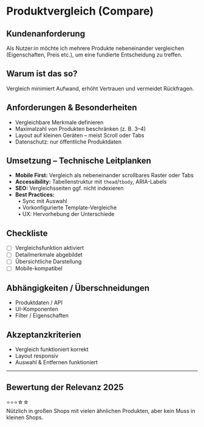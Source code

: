 # Produktvergleich (Compare)

## Kundenanforderung  
Als Nutzer:in möchte ich mehrere Produkte nebeneinander vergleichen (Eigenschaften, Preis etc.), um eine fundierte Entscheidung zu treffen.

## Warum ist das so?  
Vergleich minimiert Aufwand, erhöht Vertrauen und vermeidet Rückfragen.

## Anforderungen & Besonderheiten  
- Vergleichbare Merkmale definieren  
- Maximalzahl von Produkten beschränken (z. B. 3–4)  
- Layout auf kleinen Geräten – meist Scroll oder Tabs  
- Datenschutz: nur öffentliche Produktdaten  

## Umsetzung – Technische Leitplanken  
- **Mobile First:** Vergleich als nebeneinander scrollbares Raster oder Tabs  
- **Accessibility:** Tabellenstruktur mit `thead`/`tbody`, ARIA-Labels  
- **SEO:** Vergleichsseiten ggf. nicht indexieren  
- **Best Practices:**  
 • Sync mit Auswahl  
 • Vorkonfigurierte Template-Vergleiche  
 • UX: Hervorhebung der Unterschiede  

## Checkliste  
- [ ] Vergleichsfunktion aktiviert  
- [ ] Detailmerkmale abgebildet  
- [ ] Übersichtliche Darstellung  
- [ ] Mobile-kompatibel  

## Abhängigkeiten / Überschneidungen  
- Produktdaten / API  
- UI-Komponenten  
- Filter / Eigenschaften  

## Akzeptanzkriterien  
- Vergleich funktioniert korrekt  
- Layout responsiv  
- Auswahl & Entfernen funktioniert  

---

## Bewertung der Relevanz 2025  
⭐⭐⭐☆☆  
Nützlich in großen Shops mit vielen ähnlichen Produkten, aber kein Muss in kleinen Shops.  

